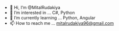 - 👋 Hi, I’m @MitalRudakiya
- 👀 I’m interested in ... C#, Python
- 🌱 I’m currently learning ... Python, Angular
- 📫 How to reach me ... mitalrudakiya96@gmail.com

<!---
MitalRudakiya/MitalRudakiya is a ✨ special ✨ repository because its `README.md` (this file) appears on your GitHub profile.
You can click the Preview link to take a look at your changes.
--->
